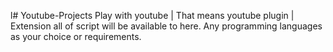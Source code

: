 l# Youtube-Projects
	Play with youtube | That means youtube plugin | Extension all of script will be available to here.
	Any programming languages as your choice or requirements.
